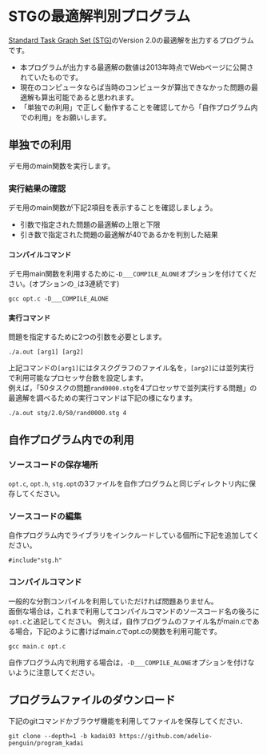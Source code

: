 # STGの最適解判別プログラム

[Standard Task Graph Set (STG)](https://www.kasahara.cs.waseda.ac.jp/schedule/)のVersion 2.0の最適解を出力するプログラムです。


- 本プログラムが出力する最適解の数値は2013年時点でWebページに公開されていたものです。
- 現在のコンピュータならば当時のコンピュータが算出できなかった問題の最適解も算出可能であると思われます。
- 「単独での利用」で正しく動作することを確認してから「自作プログラム内での利用」をお願いします。

## 単独での利用
デモ用のmain関数を実行します。

### 実行結果の確認
デモ用のmain関数が下記2項目を表示することを確認しましょう。
- 引数で指定された問題の最適解の上限と下限
- 引き数で指定された問題の最適解が40であるかを判別した結果

#### コンパイルコマンド
デモ用main関数を利用するために`-D___COMPILE_ALONE`オプションを付けてください。(オプションの`_`は3連続です)
```
gcc opt.c -D___COMPILE_ALONE
```
#### 実行コマンド
問題を指定するために2つの引数を必要とします。
```
./a.out [arg1] [arg2]
```
上記コマンドの`[arg1]`にはタスクグラフのファイル名を，`[arg2]`には並列実行で利用可能なプロセッサ台数を設定します。  
例えば，「50タスクの問題`rand0000.stg`を4プロセッサで並列実行する問題」の最適解を調べるための実行コマンドは下記の様になります。
```
./a.out stg/2.0/50/rand0000.stg 4
```

## 自作プログラム内での利用

### ソースコードの保存場所
`opt.c`, `opt.h`, `stg.opt`の3ファイルを自作プログラムと同じディレクトリ内に保存してください。

### ソースコードの編集
自作プログラム内でライブラリをインクルードしている個所に下記を追加してください。
```
#include"stg.h"
```


### コンパイルコマンド

一般的な分割コンパイルを利用していただければ問題ありません。  
面倒な場合は，これまで利用してコンパイルコマンドのソースコード名の後ろに` opt.c`と追記してください。
例えば，自作プログラムのファイル名がmain.cである場合，下記のように書けばmain.cでopt.cの関数を利用可能です。
```
gcc main.c opt.c
```
自作プログラム内で利用する場合は，`-D___COMPILE_ALONE`オプションを付けないように注意してください。

## プログラムファイルのダウンロード

下記のgitコマンドかブラウザ機能を利用してファイルを保存してください．  
```
git clone --depth=1 -b kadai03 https://github.com/adelie-penguin/program_kadai
```
